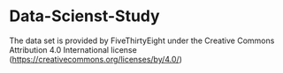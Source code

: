 # Data-Scienst-Study

The data set is provided by FiveThirtyEight under the Creative Commons Attribution 4.0 International
license (https://creativecommons.org/licenses/by/4.0/)

